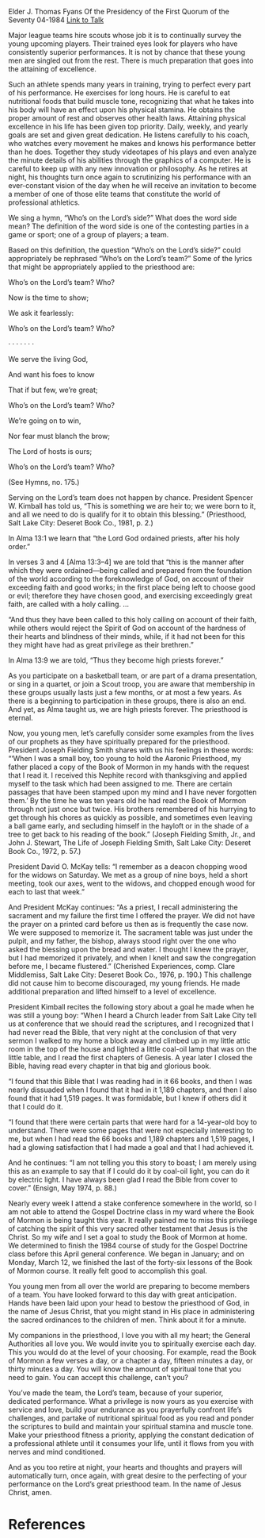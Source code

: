 Elder J. Thomas Fyans
Of the Presidency of the First Quorum of the Seventy
04-1984
[Link to Talk](https://www.churchofjesuschrist.org/study/general-conference/1984/04/whos-on-the-lords-team?lang=eng)

Major league teams hire scouts whose job it is to continually survey the young upcoming players. Their trained eyes look for players who have consistently superior performances. It is not by chance that these young men are singled out from the rest. There is much preparation that goes into the attaining of excellence.

Such an athlete spends many years in training, trying to perfect every part of his performance. He exercises for long hours. He is careful to eat nutritional foods that build muscle tone, recognizing that what he takes into his body will have an effect upon his physical stamina. He obtains the proper amount of rest and observes other health laws. Attaining physical excellence in his life has been given top priority. Daily, weekly, and yearly goals are set and given great dedication. He listens carefully to his coach, who watches every movement he makes and knows his performance better than he does. Together they study videotapes of his plays and even analyze the minute details of his abilities through the graphics of a computer. He is careful to keep up with any new innovation or philosophy. As he retires at night, his thoughts turn once again to scrutinizing his performance with an ever-constant vision of the day when he will receive an invitation to become a member of one of those elite teams that constitute the world of professional athletics.

We sing a hymn, “Who’s on the Lord’s side?” What does the word side mean? The definition of the word side is one of the contesting parties in a game or sport; one of a group of players; a team.

Based on this definition, the question “Who’s on the Lord’s side?” could appropriately be rephrased “Who’s on the Lord’s team?” Some of the lyrics that might be appropriately applied to the priesthood are:





Who’s on the Lord’s team? Who?

Now is the time to show;

We ask it fearlessly:

Who’s on the Lord’s team? Who?

· · · · · · ·





We serve the living God,

And want his foes to know

That if but few, we’re great;

Who’s on the Lord’s team? Who?







We’re going on to win,

Nor fear must blanch the brow;

The Lord of hosts is ours;

Who’s on the Lord’s team? Who?





(See Hymns, no. 175.)





Serving on the Lord’s team does not happen by chance. President Spencer W. Kimball has told us, “This is something we are heir to; we were born to it, and all we need to do is qualify for it to obtain this blessing.” (Priesthood, Salt Lake City: Deseret Book Co., 1981, p. 2.)

In Alma 13:1 we learn that “the Lord God ordained priests, after his holy order.”

In verses 3 and 4 [Alma 13:3–4] we are told that “this is the manner after which they were ordained—being called and prepared from the foundation of the world according to the foreknowledge of God, on account of their exceeding faith and good works; in the first place being left to choose good or evil; therefore they have chosen good, and exercising exceedingly great faith, are called with a holy calling. …

“And thus they have been called to this holy calling on account of their faith, while others would reject the Spirit of God on account of the hardness of their hearts and blindness of their minds, while, if it had not been for this they might have had as great privilege as their brethren.”

In Alma 13:9 we are told, “Thus they become high priests forever.”

As you participate on a basketball team, or are part of a drama presentation, or sing in a quartet, or join a Scout troop, you are aware that membership in these groups usually lasts just a few months, or at most a few years. As there is a beginning to participation in these groups, there is also an end. And yet, as Alma taught us, we are high priests forever. The priesthood is eternal.

Now, you young men, let’s carefully consider some examples from the lives of our prophets as they have spiritually prepared for the priesthood. President Joseph Fielding Smith shares with us his feelings in these words: “‘When I was a small boy, too young to hold the Aaronic Priesthood, my father placed a copy of the Book of Mormon in my hands with the request that I read it. I received this Nephite record with thanksgiving and applied myself to the task which had been assigned to me. There are certain passages that have been stamped upon my mind and I have never forgotten them.’ By the time he was ten years old he had read the Book of Mormon through not just once but twice. His brothers remembered of his hurrying to get through his chores as quickly as possible, and sometimes even leaving a ball game early, and secluding himself in the hayloft or in the shade of a tree to get back to his reading of the book.” (Joseph Fielding Smith, Jr., and John J. Stewart, The Life of Joseph Fielding Smith, Salt Lake City: Deseret Book Co., 1972, p. 57.)

President David O. McKay tells: “I remember as a deacon chopping wood for the widows on Saturday. We met as a group of nine boys, held a short meeting, took our axes, went to the widows, and chopped enough wood for each to last that week.”

And President McKay continues: “As a priest, I recall administering the sacrament and my failure the first time I offered the prayer. We did not have the prayer on a printed card before us then as is frequently the case now. We were supposed to memorize it. The sacrament table was just under the pulpit, and my father, the bishop, always stood right over the one who asked the blessing upon the bread and water. I thought I knew the prayer, but I had memorized it privately, and when I knelt and saw the congregation before me, I became flustered.” (Cherished Experiences, comp. Clare Middlemiss, Salt Lake City: Deseret Book Co., 1976, p. 190.) This challenge did not cause him to become discouraged, my young friends. He made additional preparation and lifted himself to a level of excellence.

President Kimball recites the following story about a goal he made when he was still a young boy: “When I heard a Church leader from Salt Lake City tell us at conference that we should read the scriptures, and I recognized that I had never read the Bible, that very night at the conclusion of that very sermon I walked to my home a block away and climbed up in my little attic room in the top of the house and lighted a little coal-oil lamp that was on the little table, and I read the first chapters of Genesis. A year later I closed the Bible, having read every chapter in that big and glorious book.

“I found that this Bible that I was reading had in it 66 books, and then I was nearly dissuaded when I found that it had in it 1,189 chapters, and then I also found that it had 1,519 pages. It was formidable, but I knew if others did it that I could do it.

“I found that there were certain parts that were hard for a 14-year-old boy to understand. There were some pages that were not especially interesting to me, but when I had read the 66 books and 1,189 chapters and 1,519 pages, I had a glowing satisfaction that I had made a goal and that I had achieved it.

And he continues: “I am not telling you this story to boast; I am merely using this as an example to say that if I could do it by coal-oil light, you can do it by electric light. I have always been glad I read the Bible from cover to cover.” (Ensign, May 1974, p. 88.)

Nearly every week I attend a stake conference somewhere in the world, so I am not able to attend the Gospel Doctrine class in my ward where the Book of Mormon is being taught this year. It really pained me to miss this privilege of catching the spirit of this very sacred other testament that Jesus is the Christ. So my wife and I set a goal to study the Book of Mormon at home. We determined to finish the 1984 course of study for the Gospel Doctrine class before this April general conference. We began in January; and on Monday, March 12, we finished the last of the forty-six lessons of the Book of Mormon course. It really felt good to accomplish this goal.

You young men from all over the world are preparing to become members of a team. You have looked forward to this day with great anticipation. Hands have been laid upon your head to bestow the priesthood of God, in the name of Jesus Christ, that you might stand in His place in administering the sacred ordinances to the children of men. Think about it for a minute.

My companions in the priesthood, I love you with all my heart; the General Authorities all love you. We would invite you to spiritually exercise each day. This you would do at the level of your choosing. For example, read the Book of Mormon a few verses a day, or a chapter a day, fifteen minutes a day, or thirty minutes a day. You will know the amount of spiritual tone that you need to gain. You can accept this challenge, can’t you?

You’ve made the team, the Lord’s team, because of your superior, dedicated performance. What a privilege is now yours as you exercise with service and love, build your endurance as you prayerfully confront life’s challenges, and partake of nutritional spiritual food as you read and ponder the scriptures to build and maintain your spiritual stamina and muscle tone. Make your priesthood fitness a priority, applying the constant dedication of a professional athlete until it consumes your life, until it flows from you with nerves and mind conditioned.

And as you too retire at night, your hearts and thoughts and prayers will automatically turn, once again, with great desire to the perfecting of your performance on the Lord’s great priesthood team. In the name of Jesus Christ, amen.

# References

